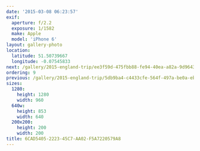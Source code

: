 ```yaml
---
date: '2015-03-08 06:23:57'
exif:
  aperture: f/2.2
  exposure: 1/1582
  make: Apple
  model: 'iPhone 6'
layout: gallery-photo
location:
  latitude: 51.50739667
  longitude: -0.07545833
next: /gallery/2015-england-trip/ee3f59d-475fbb88-fe94-40ea-a82a-9d964340dc9d
ordering: 9
previous: /gallery/2015-england-trip/5db9ba4-c4433cfe-564f-497a-be0a-ebb0d1905161
sizes:
  1280:
    height: 1280
    width: 960
  640w:
    height: 853
    width: 640
  200x200:
    height: 200
    width: 200
title: 6CAD5405-2223-45C7-AA02-F5A7220579A8
---
```

